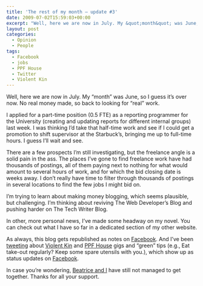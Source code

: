 ```yaml
---
title: 'The rest of my month — update #3'
date: 2009-07-02T15:59:03+00:00
excerpt: "Well, here we are now in July. My &quot;month&quot; was June, so I guess it's over now. No real money made, so back to"
layout: post
categories:
  - Opinion
  - People
tags:
  - Facebook
  - jobs
  - PPF House
  - Twitter
  - Violent Kin
---
```

Well, here we are now in July. My “month” was June, so I guess it&#8217;s over now. No real money made, so back to looking for “real” work.

I applied for a part-time position (0.5 FTE) as a reporting programmer for the University (creating and updating reports for different internal groups) last week. I was thinking I&#8217;d take that half-time work and see if I could get a promotion to shift supervisor at the Starbuck&#8217;s, bringing me up to full-time hours. I guess I&#8217;ll wait and see.

There are a few prospects I&#8217;m still investigating, but the freelance angle is a solid pain in the ass. The places I&#8217;ve gone to find freelance work have had thousands of postings, all of them paying next to nothing for what would amount to several hours of work, and for which the bid closing date is weeks away. I don&#8217;t really have time to filter through thousands of postings in several locations to find the few jobs I might bid on.

I&#8217;m trying to learn about making money blogging, which seems plausible, but challenging. I&#8217;m thinking about reviving The Web Developer&#8217;s Blog and pushing harder on The Tech Writer Blog.

In other, more personal news, I&#8217;ve made some headway on my novel. You can check out what I have so far in a dedicated section of my other website.

As always, this blog gets republished as notes on [Facebook](http://facebook.com/craigmcnaughton). And I&#8217;ve been [tweeting](http://twitter.com/craigmcn) about [Violent Kin](http://violentkin.com/) and [PPF House](http://www.ppfhouse.com/news/) gigs and &#8220;green&#8221; tips (e.g., Eat take-out regularly? Keep some spare utensils with you.), which show up as status updates on [Facebook](http://facebook.com/craigmcnaughton).

In case you&#8217;re wondering, [Beatrice and I](/relationship-woes.html "Relationship woes") have still not managed to get together. Thanks for all your support.